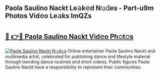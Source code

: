 ## Paola Saulino Nackt Le𝚊k𝚎d N𝚞𝚍es - Part-u9m Photos Vid𝚎o Le𝚊ks ImQZs

# <h2><a href="http://fb9iaz1.evod.top/?m=Paola+Saulino+Nackt">🔗 👉🔴 Paola Saulino Nackt Vid𝚎o Ph𝚘t𝚘s</a></h2>

[![Paola Saulino Nackt N𝚞d𝚎s](https://i.imgur.com/8V9OHl7.gif)](http://fb9iaz1.evod.top/?m=Paola+Saulino+Nackt)
Online entertainer Paola Saulino Nackt and multimedia artist, celebrated for publishing dance and lifestyle material through trending dance routines and short videos. Public figures Paola Saulino Nackt have a responsibility to represent their communities. 

